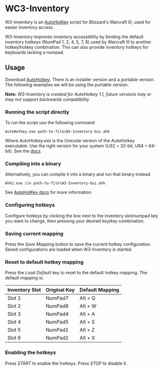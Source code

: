 # WC3-Inventory

W3-Inventory is an [AutoHotKey][1] script for Blizzard's Warcraft III, used for easier inventory access.

W3-Inventory improves inventory accessibility by binding the default inventory hotkeys (NumPad 1, 2, 4, 5, 7, 8) used by Warcraft III to another hotkey/hotkey combination. This can also provide inventory hotkeys for keyboards lacking a numpad.

## Usage

Download [AutoHotkey][2]. There is an installer version and a portable version. The following examples we will be using the portable version.

**Note:** *W3-Inventory is created for AutoHotkey 1.1, future versions may or may not support backwards compatibility.*

### Running the script directly

To run the script use the following command

```shell
AutoHotkey.exe path-to-file\W3-Inventory-Gui.ahk
```
Where *AutoHotkey.exe* is the Unicode version of the AutoHotkey executable. Use the right version for your system (U32 = 32-bit, U64 = 64-bit). See the [docs][3].


### Compiling into a binary

Alternatively, you can compile it into a binary and run that binary instead

```shell
Ahk2.exe /in path-to-file\W3-Inventory-Gui.ahk
```

See [AutoHotKey docs][4] for more information

### Configuring hotkeys

Configure hotkeys by clicking the box next to the inventory slot/numpad key you want to change, then pressing your desired key/key combination.

### Saving current mapping

Press the *Save Mapping* button to save the current hotkey configuration. Saved configurations are loaded when W3-Inventory is started.

### Reset to default hotkey mapping

Press the *Load Default* key to reset to the default hotkey mapping. The default mapping is:


| Inventory Slot | Original Key | Default Mapping |
|----------------|--------------|-----------------|
|Slot 1          |NumPad7       |Alt + Q          |
|Slot 2          |NumPad8       |Alt + W          |
|Slot 3          |NumPad4       |Alt + A          |
|Slot 4          |NumPad5       |Alt + S          |
|Slot 5          |NumPad1       |Alt + Z          |
|Slot 6          |NumPad2       |Alt + X          |


### Enabling the hotkeys

Press *START* to enable the hotkeys. Press *STOP* to disable it.

[1]: https://autohotkey.com/
[2]: https://autohotkey.com/download/
[3]: https://autohotkey.com/docs/Scripts.htm#cmd
[4]: https://autohotkey.com/docs/Scripts.htm#ahk2exe